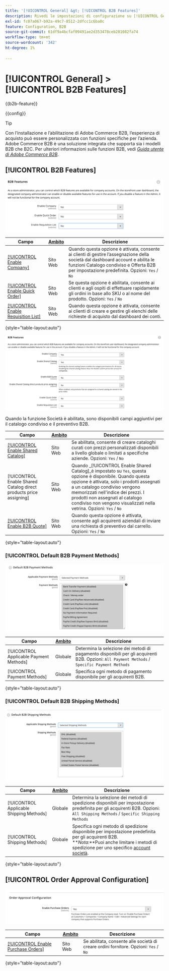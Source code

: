 ```yaml
---
title: '[!UICONTROL General] &gt; [!UICONTROL B2B Features]'
description: Rivedi le impostazioni di configurazione su [!UICONTROL General] &gt; [!UICONTROL B2B Features] dell'amministratore di Commerce.
exl-id: fc07a067-b92a-49c7-8512-2dfcc1c6ba0c
feature: Configuration, B2B
source-git-commit: 61df9a4bcfaf09491ae2d353478ceb281082fa74
workflow-type: tm+mt
source-wordcount: '342'
ht-degree: 1%

---
```


# [!UICONTROL General] > [!UICONTROL B2B Features]

{{b2b-feature}}

{{config}}

>[!TIP]
>
>Con l’installazione e l’abilitazione di Adobe Commerce B2B, l’esperienza di acquisto può essere personalizzata con funzioni specifiche per l’azienda. Adobe Commerce B2B è una soluzione integrata che supporta sia i modelli B2B che B2C. Per ulteriori informazioni sulle funzioni B2B, vedi [_Guida utente di Adobe Commerce B2B_](https://experienceleague.adobe.com/docs/commerce-admin/b2b/introduction.html).

## [!UICONTROL B2B Features]

![Caratteristiche B2B](./assets/b2b-features.png)<!-- zoom -->

| Campo | [Ambito](../../getting-started/websites-stores-views.md#scope-settings) | Descrizione |
|------- |----------------------------------------------------------------------- |------------ |
| [[!UICONTROL Enable Company]](../../b2b/account-companies.md) | Sito Web | Quando questa opzione è attivata, consente ai clienti di gestire l’assegnazione della società dal dashboard account e abilita le funzioni Catalogo condiviso e Offerta B2B per impostazione predefinita. Opzioni: `Yes` / `No` |
| [[!UICONTROL Enable Quick Order]](../../b2b/quick-order.md) | Sito Web | Se questa opzione è abilitata, consente ai clienti e agli ospiti di effettuare rapidamente gli ordini in base allo SKU o al nome del prodotto. Opzioni: `Yes` / `No` |
| [[!UICONTROL Enable Requisition List]](../../b2b/configure-requisition-lists.md) | Sito Web | Quando questa opzione è attivata, consente ai clienti di creare e gestire gli elenchi delle richieste di acquisto dal dashboard dei conti. |

{style="table-layout:auto"}

![Funzioni B2B con aziende e cataloghi condivisi abilitati](./assets/b2b-features-company-enabled.png)<!-- zoom -->

Quando la funzione Società è abilitata, sono disponibili campi aggiuntivi per il catalogo condiviso e il preventivo B2B.

| Campo | [Ambito](../../getting-started/websites-stores-views.md#scope-settings) | Descrizione |
|------- |----------------------------------------------------------------------- |------------ |
| [[!UICONTROL Enable Shared Catalog]](../../b2b/catalog-shared.md) | Sito Web | Se abilitata, consente di creare cataloghi curati con prezzi personalizzati disponibili a livello globale o limitati a specifiche aziende. Opzioni: `Yes` / `No` |
| [!UICONTROL Enable Shared Catalog direct products price assigning] | Sito Web | Quando _[!UICONTROL Enable Shared Catalog]_è impostato su `Yes`, questa opzione è disponibile. Quando questa opzione è attivata, solo i prodotti assegnati a un catalogo condiviso vengono memorizzati nell&#39;indice dei prezzi. I prodotti non assegnati al catalogo condiviso non vengono visualizzati nella vetrina. Opzioni: `Yes` / `No` |
| [[!UICONTROL Enable B2B Quote]](../../b2b/configure-quotes.md) | Sito Web | Quando questa opzione è attivata, consente agli acquirenti aziendali di inviare una richiesta di preventivo dal carrello. Opzioni: `Yes` / `No` |

{style="table-layout:auto"}

### [!UICONTROL Default B2B Payment Methods]

![Configurazione B2B: impostazioni del metodo di pagamento predefinito](./assets/b2b-features-default-payment-methods.png)<!-- zoom -->

| Campo | [Ambito](../../getting-started/websites-stores-views.md#scope-settings) | Descrizione |
|------- |----------------------------------------------------------------------- |------------ |
| [!UICONTROL Applicable Payment Methods] | Globale | Determina la selezione dei metodi di pagamento disponibili per gli acquirenti B2B. Opzioni: `All Payment Methods` / `Specific Payment Methods` |
| [!UICONTROL Payment Methods] | Globale | Specifica ogni metodo di pagamento disponibile per gli acquirenti B2B. |

{style="table-layout:auto"}

### [!UICONTROL Default B2B Shipping Methods]

![Configurazione B2B: metodi di spedizione predefiniti](./assets/b2b-features-shipping-methods.png)<!-- zoom -->

| Campo | [Ambito](../../getting-started/websites-stores-views.md#scope-settings) | Descrizione |
|------- |----------------------------------------------------------------------- |------------ |
| [!UICONTROL Applicable Shipping Methods] | Globale | Determina la selezione dei metodi di spedizione disponibili per impostazione predefinita per gli acquirenti B2B. Opzioni: `All Shipping Methods` / `Specific Shipping Methods` |
| [!UICONTROL Shipping Methods] | Globale | Specifica ogni metodo di spedizione disponibile per impostazione predefinita per gli acquirenti B2B. <br/>**_Nota:_**Puoi anche limitare i metodi di spedizione per uno specifico [account società](../../b2b/account-companies.md). |

{style="table-layout:auto"}

## [!UICONTROL Order Approval Configuration]

![Funzioni B2B - Configurazione approvazione ordine](./assets/b2b-features-order-approval.png)<!-- zoom -->

| Campo | [Ambito](../../getting-started/websites-stores-views.md#scope-settings) | Descrizione |
|------- |----------------------------------------------------------------------- |------------ |
| [[!UICONTROL Enable Purchase Orders]](../../stores-purchase/purchase-order.md) | Sito Web | Se abilitata, consente alle società di creare ordini fornitore. Opzioni: `Yes` / `No` |

{style="table-layout:auto"}


